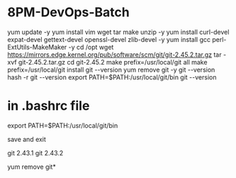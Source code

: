 # 8PM-DevOps-Batch

yum update -y
yum install vim wget tar make unzip -y 
yum install curl-devel expat-devel gettext-devel openssl-devel zlib-devel -y 
yum install gcc perl-ExtUtils-MakeMaker -y 
cd /opt 
wget https://mirrors.edge.kernel.org/pub/software/scm/git/git-2.45.2.tar.gz
tar -xvf git-2.45.2.tar.gz
cd git-2.45.2
make prefix=/usr/local/git all 
make prefix=/usr/local/git install
git --version 
yum remove git -y 
git --version 
hash -r 
git --version 
export PATH=$PATH:/usr/local/git/bin 
git --version


# in .bashrc file

export PATH=$PATH:/usr/local/git/bin 

save and exit 



git 2.43.1
git 2.43.2

yum remove git*
